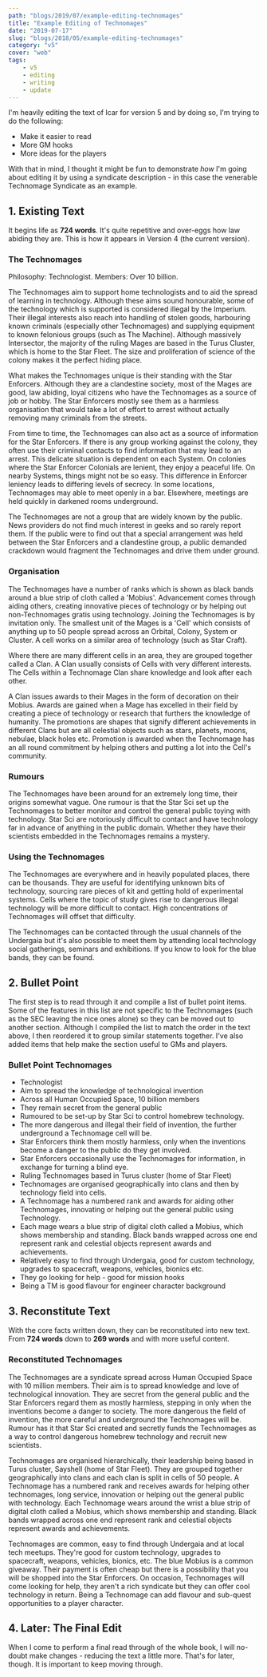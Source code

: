 ```yaml
---
path: "blogs/2019/07/example-editing-technomages"
title: "Example Editing of Technomages"
date: "2019-07-17"
slug: "blogs/2018/05/example-editing-technomages"
category: "v5"
cover: "web"
tags:
    - v5
    - editing
    - writing
    - update
---
```

I'm heavily editing the text of Icar for version 5 and by doing so, I'm trying to do the following:

- Make it easier to read
- More GM hooks
- More ideas for the players

With that in mind, I thought it might be fun to demonstrate _how_ I'm going about editing it by using a syndicate description - in this case the venerable Technomage Syndicate as an example.

## 1. Existing Text
It begins life as **724 words**. It's quite repetitive and over-eggs how law abiding they are. This is how it appears in Version 4 (the current version).

### The Technomages
Philosophy: Technologist. Members: Over 10 billion. 

The Technomages aim to support home technologists and to aid the spread of learning in technology. Although these aims sound honourable, some of the technology which is supported is considered illegal by the Imperium. Their illegal interests also reach into handling of stolen goods, harbouring known criminals (especially other Technomages) and supplying equipment to known felonious groups (such as The Machine). Although massively Intersector, the majority of the ruling Mages are based in the Turus Cluster, which is home to the Star Fleet. The size and proliferation of science of the colony makes it the perfect hiding place.

What makes the Technomages unique is their standing with the Star Enforcers. Although they are a clandestine society, most of the Mages are good, law abiding, loyal citizens who have the Technomages as a source of job or hobby. The Star Enforcers mostly see them as a harmless organisation that would take a lot of effort to arrest without actually removing many criminals from the streets. 

From time to time, the Technomages can also act as a source of information for the Star Enforcers. If there is any group working against the colony, they often use their criminal contacts to find information that may lead to an arrest. This delicate situation is dependent on each System. On colonies where the Star Enforcer Colonials are lenient, they enjoy a peaceful life. On nearby Systems, things might not be so easy. This difference in Enforcer leniency leads to differing levels of secrecy. In some locations, Technomages may able to meet openly in a bar. Elsewhere, meetings are held quickly in darkened rooms underground.

The Technomages are not a group that are widely known by the public. News providers do not find much interest in geeks and so rarely report them. If the public were to find out that a special arrangement was held between the Star Enforcers and a clandestine group, a public demanded crackdown would fragment the Technomages and drive them under ground.

### Organisation
The Technomages have a number of ranks which is shown as black bands around a blue strip of cloth called a 'Mobius'. Advancement comes through aiding others, creating innovative pieces of technology or by helping out non-Technomages gratis using technology. Joining the Technomages is by invitation only. The smallest unit of the Mages is a 'Cell' which consists of anything up to 50 people spread across an Orbital, Colony, System or Cluster. A cell works on a similar area of technology (such as Star Craft). 

Where there are many different cells in an area, they are grouped together called a Clan. A Clan usually consists of Cells with very different interests. The Cells within a Technomage Clan share knowledge and look after each other.

A Clan issues awards to their Mages in the form of decoration on their Mobius. Awards are gained when a Mage has excelled in their field by creating a piece of technology or research that furthers the knowledge of humanity. The promotions are shapes that signify different achievements in different Clans but are all celestial objects such as stars, planets, moons, nebulae, black holes etc. Promotion is awarded when the Technomage has an all round commitment by helping others and putting a lot into the Cell's community. 

### Rumours
The Technomages have been around for an extremely long time, their origins somewhat vague. One rumour is that the Star Sci set up the Technomages to better monitor and control the general public toying with technology. Star Sci are notoriously difficult to contact and have technology far in advance of anything in the public domain. Whether they have their scientists embedded in the Technomages remains a mystery.

### Using the Technomages
The Technomages are everywhere and in heavily populated places, there can be thousands. They are useful for identifying unknown bits of technology, sourcing rare pieces of kit and getting hold of experimental systems. Cells where the topic of study gives rise to dangerous illegal technology will be more difficult to contact. High concentrations of Technomages will offset that difficulty.

The Technomages can be contacted through the usual channels of the Undergaia but it's also possible to meet them by attending local technology social gatherings, seminars and exhibitions. If you know to look for the blue bands, they can be found.

## 2. Bullet Point
The first step is to read through it and compile a list of bullet point items. Some of the features in this list are not specific to the Technomages (such as the SEC leaving the nice ones alone) so they can be moved out to another section. Although I compiled the list to match the order in the text above, I then reordered it to group similar statements together. I've also added items that help make the section useful to GMs and players.

### Bullet Point Technomages
- Technologist
- Aim to spread the knowledge of technological invention
- Across all Human Occupied Space, 10 billion members
- They remain secret from the general public
- Rumoured to be set-up by Star Sci to control homebrew technology.
- The more dangerous and illegal their field of invention, the further underground a Technomage cell will be.
- Star Enforcers think them mostly harmless, only when the inventions become a danger to the public do they get involved. 
- Star Enforcers occasionally use the Technomages for information, in exchange for turning a blind eye.
- Ruling Technomages based in Turus cluster (home of Star Fleet)
- Technomages are organised geographically into clans and then by technology field into cells. 
- A Technomage has a numbered rank and awards for aiding other Technomages, innovating or helping out the general public using Technology.
- Each mage wears a blue strip of digital cloth called a Mobius, which shows membership and standing. Black bands wrapped across one end represent rank and celestial objects represent awards and achievements.
- Relatively easy to find through Undergaia, good for custom technology, upgrades to spacecraft, weapons, vehicles, bionics etc.
- They go looking for help - good for mission hooks
- Being a TM is good flavour for engineer character background

## 3. Reconstitute Text
With the core facts written down, they can be reconstituted into new text. From **724 words** down to **269 words** and with more useful content.

### Reconstituted Technomages
The Technomages are a syndicate spread across Human Occupied Space with 10 million members. Their aim is to spread knowledge and love of technological innovation. They are secret from the general public and the Star Enforcers regard them as mostly harmless, stepping in only when the inventions become a danger to society. The more dangerous the field of invention, the more careful and underground the Technomages will be. Rumour has it that Star Sci created and secretly funds the Technomages as a way to control dangerous homebrew technology and recruit new scientists.

Technomages are organised hierarchically, their leadership being based in Turus cluster, Sayshell (home of Star Fleet). They are grouped together geographically into clans and each clan is split in cells of 50 people. A Technomage has a numbered rank and receives awards for helping other technomages, long service, innovation or helping out the general public with technology. Each Technomage wears around the wrist a blue strip of digital cloth called a Mobius, which shows membership and standing. Black bands wrapped across one end represent rank and celestial objects represent awards and achievements.

Technomages are common, easy to find through Undergaia and at local tech meetups. They're good for custom technology, upgrades to spacecraft, weapons, vehicles, bionics, etc. The blue Mobius is a common giveaway. Their payment is often cheap but there is a possibility that you will be shopped into the Star Enforcers. On occasion, Technomages will come looking for help, they aren't a rich syndicate but they can offer cool technology in return. Being a Technomage can add flavour and sub-quest opportunities to a player character.

## 4. Later: The Final Edit
When I come to perform a final read through of the whole book, I will no-doubt make changes - reducing the text a little more. That's for later, though. It is important to keep moving through.